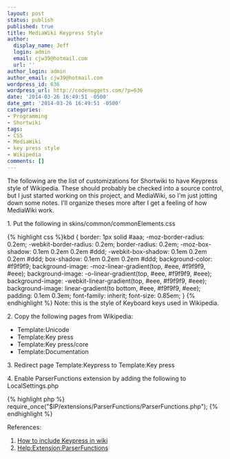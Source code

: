 ```yaml
---
layout: post
status: publish
published: true
title: MediaWiki Keypress Style
author:
  display_name: Jeff
  login: admin
  email: cjw39@hotmail.com
  url: ''
author_login: admin
author_email: cjw39@hotmail.com
wordpress_id: 636
wordpress_url: http://codenuggets.com/?p=636
date: '2014-03-26 16:49:51 -0500'
date_gmt: '2014-03-26 16:49:51 -0500'
categories:
- Programming
- Shortwiki
tags:
- CSS
- MediaWiki
- key press style
- Wikipedia
comments: []
---
```

The following are the list of customizations for Shortwiki to have Keypress style of Wikipedia. These should probably be checked into a source control, but I just started working on this project, and MediaWiki, so I'm just jotting down some notes. I'll organize theses more after I get a feeling of how MediaWiki work.

1\. Put the following in skins/common/commonElements.css

{% highlight css %}kbd {
    border: 1px solid #aaa;
    -moz-border-radius: 0.2em;
    -webkit-border-radius: 0.2em;
    border-radius: 0.2em;
    -moz-box-shadow: 0.1em 0.2em 0.2em #ddd;
    -webkit-box-shadow: 0.1em 0.2em 0.2em #ddd;
    box-shadow: 0.1em 0.2em 0.2em #ddd;
    background-color: #f9f9f9;
    background-image: -moz-linear-gradient(top, #eee, #f9f9f9, #eee);
    background-image: -o-linear-gradient(top, #eee, #f9f9f9, #eee);
    background-image: -webkit-linear-gradient(top, #eee, #f9f9f9, #eee);
    background-image: linear-gradient(to bottom, #eee, #f9f9f9, #eee);
    padding: 0.1em 0.3em;
    font-family: inherit;
    font-size: 0.85em;
}
{% endhighlight %}
Note: this is the style of Keyboard keys used in Wikipedia.

2\. Copy the following pages from Wikipedia:

- Template:Unicode
- Template:Key press
- Template:Key press/core
- Template:Documentation

3\. Redirect page Template:Keypress to Template:Key press

4\. Enable ParserFunctions extension by adding the following to LocalSettings.php

{% highlight php %}
require_once("$IP/extensions/ParserFunctions/ParserFunctions.php");
{% endhighlight %}

References:

1. <a href="http://www.mediawiki.org/wiki/Thread:Project:Support_desk/How_to_include_Keypress_in_wiki">How to include Keypress in wiki</a>
2. <a href="http://www.mediawiki.org/wiki/Help:Extension:ParserFunctions">Help:Extension:ParserFunctions</a>